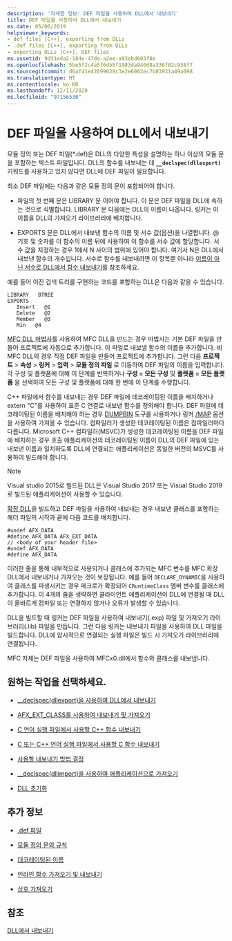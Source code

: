 ```yaml
---
description: '자세한 정보: DEF 파일을 사용하여 DLL에서 내보내기'
title: DEF 파일을 사용하여 DLL에서 내보내기
ms.date: 05/06/2019
helpviewer_keywords:
- def files [C++], exporting from DLLs
- .def files [C++], exporting from DLLs
- exporting DLLs [C++], DEF files
ms.assetid: 9d31eda2-184e-47de-a2ee-a93ebd603f8e
ms.openlocfilehash: 5be5f2c4a5f6db5f1983da940d8a336f02c938f7
ms.sourcegitcommit: d6af41e42699628c3e2e6063ec7b03931a49a098
ms.translationtype: HT
ms.contentlocale: ko-KR
ms.lasthandoff: 12/11/2020
ms.locfileid: "97156530"
---
```

# <a name="exporting-from-a-dll-using-def-files"></a>DEF 파일을 사용하여 DLL에서 내보내기

모듈 정의 또는 DEF 파일(*.def)은 DLL의 다양한 특성을 설명하는 하나 이상의 모듈 문을 포함하는 텍스트 파일입니다. DLL의 함수를 내보내는 데 **`__declspec(dllexport)`** 키워드를 사용하고 있지 않다면 DLL에 DEF 파일이 필요합니다.

최소 DEF 파일에는 다음과 같은 모듈 정의 문이 포함되어야 합니다.

- 파일의 첫 번째 문은 LIBRARY 문 이어야 합니다. 이 문은 DEF 파일을 DLL에 속하는 것으로 식별합니다. LIBRARY 문 다음에는 DLL의 이름이 나옵니다. 링커는 이 이름을 DLL의 가져오기 라이브러리에 배치합니다.

- EXPORTS 문은 DLL에서 내보낸 함수의 이름 및 서수 값(옵션)을 나열합니다. @ 기호 및 숫자를 이 함수의 이름 뒤에 사용하여 이 함수를 서수 값에 할당합니다. 서수 값을 지정하는 경우 1에서 N 사이의 범위에 있어야 합니다. 여기서 N은 DLL에서 내보낸 함수의 개수입니다. 서수로 함수를 내보내려면 이 항목뿐 아니라 [이름이 아닌 서수로 DLL에서 함수 내보내기](exporting-functions-from-a-dll-by-ordinal-rather-than-by-name.md)를 참조하세요.

예를 들어 이진 검색 트리를 구현하는 코드를 포함하는 DLL은 다음과 같을 수 있습니다.

```
LIBRARY   BTREE
EXPORTS
   Insert   @1
   Delete   @2
   Member   @3
   Min   @4
```

[MFC DLL 마법사](../mfc/reference/mfc-dll-wizard.md)를 사용하여 MFC DLL을 만드는 경우 마법사는 기본 DEF 파일을 만들어 프로젝트에 자동으로 추가합니다. 이 파일로 내보낼 함수의 이름을 추가합니다. 비 MFC DLL의 경우 직접 DEF 파일을 만들어 프로젝트에 추가합니다. 그런 다음 **프로젝트** > **속성** > **링커** > **입력** > **모듈 정의 파일** 로 이동하여 DEF 파일의 이름을 입력합니다. 각 구성 및 플랫폼에 대해 이 단계를 반복하거나 **구성 = 모든 구성** 및 **플랫폼 = 모든 플랫폼** 을 선택하여 모든 구성 및 플랫폼에 대해 한 번에 이 단계를 수행합니다.

C++ 파일에서 함수를 내보내는 경우 DEF 파일에 데코레이팅된 이름을 배치하거나 extern "C"를 사용하여 표준 C 연결로 내보낸 함수를 정의해야 합니다. DEF 파일에 데코레이팅된 이름을 배치해야 하는 경우 [DUMPBIN](../build/reference/dumpbin-reference.md) 도구를 사용하거나 링커 [/MAP](../build/reference/map-generate-mapfile.md) 옵션을 사용하여 가져올 수 있습니다. 컴파일러가 생성한 데코레이팅된 이름은 컴파일러마다 다릅니다. Microsoft C++ 컴파일러(MSVC)가 생성한 데코레이팅된 이름을 DEF 파일에 배치하는 경우 호출 애플리케이션의 데코레이팅된 이름이 DLL의 DEF 파일에 있는 내보낸 이름과 일치하도록 DLL에 연결되는 애플리케이션은 동일한 버전의 MSVC를 사용하여 빌드해야 합니다.

> [!NOTE]
> Visual studio 2015로 빌드된 DLL은 Visual Studio 2017 또는 Visual Studio 2019로 빌드된 애플리케이션이 사용할 수 있습니다.

[확장 DLL](../build/extension-dlls-overview.md)을 빌드하고 DEF 파일을 사용하여 내보내는 경우 내보낸 클래스를 포함하는 헤더 파일의 시작과 끝에 다음 코드를 배치합니다.

```
#undef AFX_DATA
#define AFX_DATA AFX_EXT_DATA
// <body of your header file>
#undef AFX_DATA
#define AFX_DATA
```

이러한 줄을 통해 내부적으로 사용되거나 클래스에 추가되는 MFC 변수를 MFC 확장 DLL에서 내보내거나 가져오는 것이 보장됩니다. 예를 들어 `DECLARE_DYNAMIC`을 사용하여 클래스를 파생시키는 경우 매크로가 확장되어 `CRuntimeClass` 멤버 변수를 클래스에 추가합니다. 이 4개의 줄을 생략하면 클라이언트 애플리케이션이 DLL에 연결될 때 DLL이 올바르게 컴파일 또는 연결하지 않거나 오류가 발생할 수 있습니다.

DLL을 빌드할 때 링커는 DEF 파일을 사용하여 내보내기(.exp) 파일 및 가져오기 라이브러리(.lib) 파일을 만듭니다. 그런 다음 링커는 내보내기 파일을 사용하여 DLL 파일을 빌드합니다. DLL에 암시적으로 연결되는 실행 파일은 빌드 시 가져오기 라이브러리에 연결됩니다.

MFC 자체는 DEF 파일을 사용하여 MFCx0.dll에서 함수와 클래스를 내보냅니다.

## <a name="what-do-you-want-to-do"></a>원하는 작업을 선택하세요.

- [__declspec(dllexport)을 사용하여 DLL에서 내보내기](exporting-from-a-dll-using-declspec-dllexport.md)

- [AFX_EXT_CLASS를 사용하여 내보내기 및 가져오기](exporting-and-importing-using-afx-ext-class.md)

- [C 언어 실행 파일에서 사용할 C++ 함수 내보내기](exporting-cpp-functions-for-use-in-c-language-executables.md)

- [C 또는 C++ 언어 실행 파일에서 사용할 C 함수 내보내기](exporting-c-functions-for-use-in-c-or-cpp-language-executables.md)

- [사용할 내보내기 방법 결정](determining-which-exporting-method-to-use.md)

- [__declspec(dllimport)을 사용하여 애플리케이션으로 가져오기](importing-into-an-application-using-declspec-dllimport.md)

- [DLL 초기화](run-time-library-behavior.md#initializing-a-dll)

## <a name="what-do-you-want-to-know-more-about"></a>추가 정보

- [.def 파일](reference/module-definition-dot-def-files.md)

- [모듈 정의 문의 규칙](reference/rules-for-module-definition-statements.md)

- [데코레이팅된 이름](reference/decorated-names.md)

- [인라인 함수 가져오기 및 내보내기](importing-and-exporting-inline-functions.md)

- [상호 가져오기](mutual-imports.md)

## <a name="see-also"></a>참조

[DLL에서 내보내기](exporting-from-a-dll.md)
